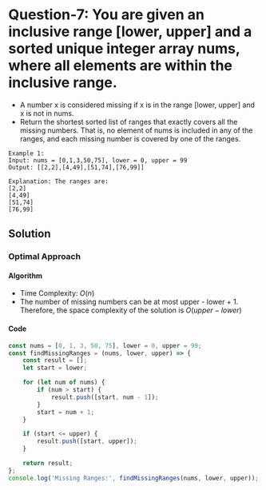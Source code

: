 # Question-7: You are given an inclusive range [lower, upper] and a sorted unique integer array nums, where all elements are within the inclusive range.


- A number x is considered missing if x is in the range [lower, upper] and x is not in nums.
- Return the shortest sorted list of ranges that exactly covers all the missing numbers. That is, no element of nums is included in any of the ranges, and each missing number is covered by one of the ranges.


```
Example 1:
Input: nums = [0,1,3,50,75], lower = 0, upper = 99
Output: [[2,2],[4,49],[51,74],[76,99]]

Explanation: The ranges are:
[2,2]
[4,49]
[51,74]
[76,99]
```


## Solution


### Optimal Approach


#### Algorithm


- Time Complexity: $O(n)$
- The number of missing numbers can be at most upper - lower + 1. Therefore, the space complexity of the solution is $O(upper-lower)$


#### Code


```javascript
const nums = [0, 1, 3, 50, 75], lower = 0, upper = 99;
const findMissingRanges = (nums, lower, upper) => {
    const result = [];
    let start = lower;

    for (let num of nums) {
        if (num > start) {
            result.push([start, num - 1]);
        }
        start = num + 1;
    }

    if (start <= upper) {
        result.push([start, upper]);
    }

    return result;
};
console.log('Missing Ranges:', findMissingRanges(nums, lower, upper));
```